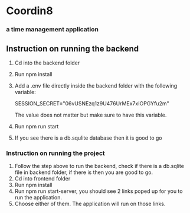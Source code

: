 # Coordin8

### a time management application

## Instruction on running the backend
1. Cd into the backend folder
2. Run npm install
3. Add a .env file directly inside the backend folder with the following variable:

    SESSION_SECRET="06vUSNEzq1z9U476UrMEx7xIOPGYfu2m"

    The value does not matter but make sure to have this variable.


3. Run npm run start
4. If you see there is a db.squlite database then it is good to go



### Instruction on running the project
1. Follow the step above to run the backend, check if there is a db.sqlite file in backend folder, if there is then you are good to go.
2. Cd into frontend folder
3. Run npm install
4. Run npm run start-server, you should see 2 links poped up for you to run the application.
5. Choose either of them. The application will run on those links.